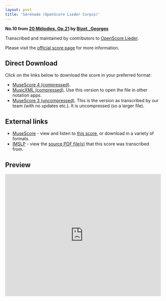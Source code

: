 ```yaml
---
layout: post
title: 'Sérénade (OpenScore Lieder Corpus)'
---
```


__No.10 from [20 Mélodies, Op.21](https://fourscoreandmore.org/openscore/lieder/Bizet,_Georges/20_M%C3%A9lodies,_Op.21/) by [Bizet,_Georges](https://fourscoreandmore.org/openscore/lieder/Bizet,_Georges)__

Transcribed and maintained by contributors to [OpenScore Lieder].

Please visit the [official score page] for more information.

[official score page]: https://musescore.com/openscore-lieder-corpus/scores/6898141
[OpenScore Lieder]: https://musescore.com/openscore-lieder-corpus

## Direct Download

Click on the links below to download the score in your preferred format:
- [MuseScore 4 (compressed)](https://fourscoreandmore.org/openscore/lieder/Bizet,_Georges/20_M%C3%A9lodies,_Op.21/10_S%C3%A9r%C3%A9nade.mscz).
- [MusicXML (compressed)](https://fourscoreandmore.org/openscore/lieder/Bizet,_Georges/20_M%C3%A9lodies,_Op.21/10_S%C3%A9r%C3%A9nade.mxl). Use this version to open the file in other notation apps.
- [MuseScore 3 (uncompressed)](https://raw.githubusercontent.com/OpenScore/Lieder/refs/heads/main/scores/Bizet,_Georges/20_M%C3%A9lodies,_Op.21/10_S%C3%A9r%C3%A9nade/lc6898141.mscx). This is the version as transcribed by our team (with no updates etc.). It is uncompressed (so a larger file).

## External links

- [MuseScore] - view and listen to [this score][MuseScore], or download in a variety of formats.
- [IMSLP] - view the [source PDF file(s)][IMSLP] that this score was transcribed from.

[MuseScore]: https://musescore.com/score/6898141
[IMSLP]: https://imslp.org/wiki/Special:ReverseLookup/342985

## Preview

<iframe width="100%" height="394" src="https://musescore.com/openscore-lieder-corpus/scores/6898141/embed" frameborder="0" allowfullscreen allow="autoplay; fullscreen"></iframe>
